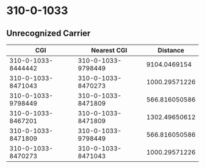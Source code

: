 # 310-0-1033
## Unrecognized Carrier


| CGI | Nearest CGI | Distance |
|-----|-------------|----------|
| 310-0-1033-8444442 | 310-0-1033-9798449 | 9104.0469154 |
| 310-0-1033-8471043 | 310-0-1033-8470273 | 1000.29571226 |
| 310-0-1033-9798449 | 310-0-1033-8471809 | 566.816050586 |
| 310-0-1033-8467201 | 310-0-1033-8471809 | 1302.49650612 |
| 310-0-1033-8471809 | 310-0-1033-9798449 | 566.816050586 |
| 310-0-1033-8470273 | 310-0-1033-8471043 | 1000.29571226 |
